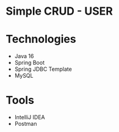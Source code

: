 # Simple CRUD - USER

# Technologies
* Java 16
* Spring Boot
* Spring JDBC Template
* MySQL

# Tools
* IntelliJ IDEA
* Postman
